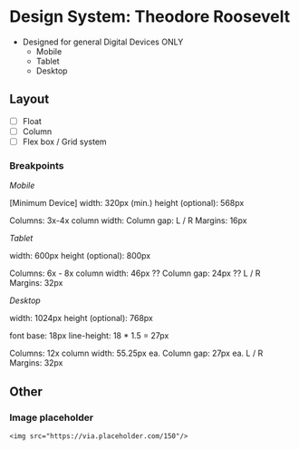# Design System: Theodore Roosevelt

* Designed for general Digital Devices ONLY
    - Mobile
    - Tablet
    - Desktop

## Layout

- [ ] Float
- [ ] Column
- [ ] Flex box / Grid system

### Breakpoints

*Mobile*

[Minimum Device]
width: 320px (min.)
height (optional): 568px

Columns: 3x-4x
column width:
Column gap:
L / R Margins: 16px

*Tablet*

width: 600px
height (optional): 800px

Columns: 6x - 8x
column width: 46px ??
Column gap: 24px ??
L / R Margins: 32px

*Desktop*

width: 1024px
height (optional): 768px

font base: 18px
line-height: 18 * 1.5 =  27px

Columns: 12x
column width:  55.25px ea.
Column gap: 27px ea.
L / R Margins: 32px

## Other

### Image placeholder

```
<img src="https://via.placeholder.com/150"/>
```